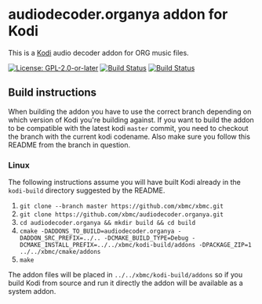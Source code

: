 # audiodecoder.organya addon for Kodi

This is a [Kodi](https://kodi.tv) audio decoder addon for ORG music files.

[![License: GPL-2.0-or-later](https://img.shields.io/badge/License-GPL%20v2+-blue.svg)](LICENSE.md)
[![Build Status](https://travis-ci.org/xbmc/audiodecoder.organya.svg?branch=Matrix)](https://travis-ci.org/xbmc/audiodecoder.organya/branches)
[![Build Status](https://dev.azure.com/teamkodi/binary-addons/_apis/build/status/xbmc.audiodecoder.openmpt?branchName=Matrix)](https://dev.azure.com/teamkodi/binary-addons/_build/latest?definitionId=10&branchName=Matrix)
<!--- [![Build Status](https://ci.appveyor.com/api/projects/status/github/xbmc/audiodecoder.organya?branch=Matrix&svg=true)](https://ci.appveyor.com/project/xbmc/audiodecoder-organya?branch=Matrix) -->

## Build instructions

When building the addon you have to use the correct branch depending on which version of Kodi you're building against. 
If you want to build the addon to be compatible with the latest kodi `master` commit, you need to checkout the branch with the current kodi codename.
Also make sure you follow this README from the branch in question.

### Linux

The following instructions assume you will have built Kodi already in the `kodi-build` directory 
suggested by the README.

1. `git clone --branch master https://github.com/xbmc/xbmc.git`
2. `git clone https://github.com/xbmc/audiodecoder.organya.git`
3. `cd audiodecoder.organya && mkdir build && cd build`
4. `cmake -DADDONS_TO_BUILD=audiodecoder.organya -DADDON_SRC_PREFIX=../.. -DCMAKE_BUILD_TYPE=Debug -DCMAKE_INSTALL_PREFIX=../../xbmc/kodi-build/addons -DPACKAGE_ZIP=1 ../../xbmc/cmake/addons`
5. `make`

The addon files will be placed in `../../xbmc/kodi-build/addons` so if you build Kodi from source and run it directly 
the addon will be available as a system addon.
